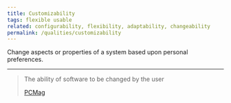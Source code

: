 ```yaml
---
title: Customizability
tags: flexible usable
related: configurability, flexibility, adaptability, changeability
permalink: /qualities/customizability
---
```


Change aspects or properties of a system based upon personal preferences.

<hr>

>The ability of software to be changed by the user
>
>[PCMag](https://www.pcmag.com/encyclopedia/term/customizability)



